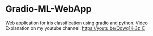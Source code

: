 # Gradio-ML-WebApp
Web application for iris classification using gradio and python. Video Explanation on my youtube channel: https://youtu.be/Qdwq1K-3z_E
